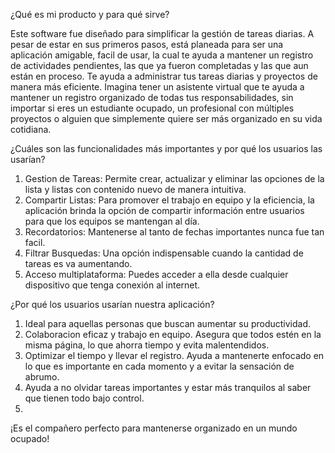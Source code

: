 ¿Qué es mi producto y para qué sirve?

Este software fue diseñado para simplificar la gestión de tareas diarias.
A pesar de estar en sus primeros pasos, está planeada para ser una aplicación 
amigable, facil de usar, la cual te ayuda a mantener un registro de actividades
pendientes, las que ya fueron completadas y las que aun están en proceso. Te ayuda a administrar tus tareas diarias y proyectos de manera más eficiente. Imagina tener un asistente virtual que te ayuda a mantener un registro organizado de todas tus responsabilidades, sin importar si eres un estudiante ocupado, un profesional con múltiples proyectos o alguien que simplemente quiere ser más organizado en su vida cotidiana.


¿Cuáles son las funcionalidades más importantes y por qué los usuarios las usarían?

1. Gestion de Tareas: Permite crear, actualizar y eliminar las opciones de la lista
y listas con contenido nuevo de manera intuitiva. 
2. Compartir Listas: Para promover el trabajo en equipo y la eficiencia, la aplicación
brinda la opción de compartir información entre usuarios para que los equipos se 
mantengan al día. 
3. Recordatorios: Mantenerse al tanto de fechas importantes nunca fue tan facil.
4. Filtrar Busquedas: Una opción indispensable cuando la cantidad de tareas es
va aumentando. 
5. Acceso multiplataforma: Puedes acceder a ella desde cualquier dispositivo que 
tenga conexión al internet. 


¿Por qué los usuarios usarían nuestra aplicación?

1. Ideal para aquellas personas que buscan aumentar su productividad.
2. Colaboracion eficaz y trabajo en equipo. Asegura que todos estén en la misma página, lo que ahorra tiempo y evita malentendidos.
3. Optimizar el tiempo y llevar el registro. Ayuda a mantenerte enfocado en lo que es importante en cada momento y a evitar la sensación de abrumo.
4. Ayuda a no olvidar tareas importantes y estar más tranquilos al saber que tienen todo bajo control.
5. 

¡Es el compañero perfecto para mantenerse organizado en un mundo ocupado!